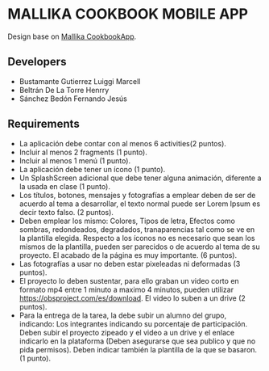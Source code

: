 # MALLIKA COOKBOOK MOBILE APP

Design base on [Mallika CookbookApp](https://www.behance.net/gallery/115230117/Mallika-Cookbook-Free-UI-Kit).

## Developers
- Bustamante Gutierrez Luiggi Marcell
- Beltrán De La Torre Henrry
- Sánchez Bedón Fernando Jesús

## Requirements
- La aplicación debe contar con al menos 6 activities(2 puntos).
- Incluir al menos 2 fragments (1 punto).
- Incluir al menos 1 menú (1 punto).
- La aplicación debe tener un ícono (1 punto).
- Un SplashScreen adicional que debe tener alguna animación, diferente a la usada en clase (1 punto).
- Los títulos, botones, mensajes y fotografías a emplear deben de ser de acuerdo al tema a desarrollar, el texto normal puede ser Lorem Ipsum es decir texto falso. (2 puntos).
- Deben emplear los mismo: Colores, Tipos de letra, Efectos como sombras, redondeados, degradados, tranaparencias tal como se ve en la plantilla elegida. Respecto a los íconos no es necesario que sean los mismos de la plantilla, pueden ser parecidos o de acuerdo al tema de su proyecto. El acabado de la página es muy importante. (6 puntos).
- Las fotografías a usar no deben estar pixeleadas ni deformadas (3 puntos).
- El proyecto lo deben sustentar, para ello graban un video corto en formato mp4  entre 1 minuto a maximo 4 minutos, pueden utilizar https://obsproject.com/es/download. El video lo suben a un drive (2 puntos).
- Para la entrega de la tarea, la debe subir un alumno del grupo, indicando: Los integrantes indicando su porcentaje de participación. Deben subir el proyecto zipeado y el video a un drive y el enlace indicarlo en la plataforma (Deben asegurarse que sea publico y que no pida permisos). Deben indicar también la plantilla de la que se basaron. (1 punto).
